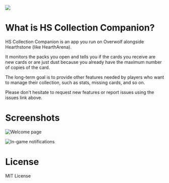 [<img src="http://developers.overwolf.com/wp-content/uploads/2017/09/overwolf-appstore-badge.png">](https://www.overwolf.com/app/sebastien_tromp-hs_collection_companion)

# What is HS Collection Companion?

HS Collection Companion is an app you run on Overwolf alongside Hearthstone (like HearthArena).

It monitors the packs you open and tells you if the cards you receive are new cards or are just dust because you already have the maximum number of copies of the card.

The long-term goal is to provide other features needed by players who want to manage their collection, such as stats, missing cards, and so on.

Please don't hesitate to request new features or report issues using the issues link above.

# Screenshots

![Welcome page](https://i.imgur.com/tbw7Vmg.png)

![In-game notifications](https://i.imgur.com/gp4Ug22.jpg)

# License

MIT License

